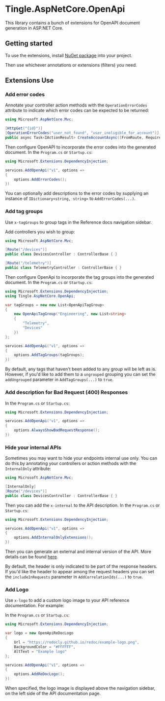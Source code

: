 # Tingle.AspNetCore.OpenApi

This library contains a bunch of extensions for OpenAPI document generation in ASP.NET Core.

## Getting started

To use the extensions, install [NuGet package](https://www.nuget.org/packages/Tingle.AspNetCore.OpenApi/) into your project.

Then use whichever annotations or extensions (filters) you need.

## Extensions Use

### Add error codes

Annotate your controller action methods with the `OperationErrorCodes` attribute to indicate which error codes can be expected to be returned:

```cs
using Microsoft.AspNetCore.Mvc;

[HttpGet("{id}")]
[OperationErrorCodes("user_not_found", "user_ineligible_for_account")]
public async Task<IActionResult> CreateAccountAsync([FromRoute, Required] string id){ }
```

Then configure OpenAPI to incorporate the error codes into the generated document. In the `Program.cs` or `Startup.cs`:

```cs
using Microsoft.Extensions.DependencyInjection;

services.AddOpenApi("v1", options =>
{
    options.AddErrorCodes();
})
```

You can optionally add descriptions to the error codes by supplying an instance of `IDictionary<string, string>` to `AddErrorCodes(...)`.

### Add tag groups

Use `x-tagGroups` to group tags in the Reference docs navigation sidebar.

Add controllers you wish to group:

```cs
using Microsoft.AspNetCore.Mvc;

[Route("/devices")]
public class DevicesController : ControllerBase { }

[Route("/telemetry")]
public class TelemetryController : ControllerBase { }
```

Then configure OpenApi to incorporate the tag groups into the generated document. In the `Program.cs` or `Startup.cs`:

```cs
using Microsoft.Extensions.DependencyInjection;
using Tingle.AspNetCore.OpenApi;

var tagGroups = new new List<OpenApiTagGroup>
{
    new OpenApiTagGroup("Engineering", new List<string>
    {
        "Telemetry",
        "Devices"
    })
};

services.AddOpenApi("v1", options =>
{
    options.AddTagGroups(tagGroups);
})
```

By default, any tags that haven't been added to any group will be left as is. However, if you'd like to add them to a `ungrouped` grouping you can set the `addUngrouped` parameter in `AddTagGroups(...)` to `true`.

### Add description for Bad Request (400) Responses

In the `Program.cs` or `Startup.cs`:

```cs
using Microsoft.Extensions.DependencyInjection;

services.AddOpenApi("v1", options =>
{
    options.AlwaysShowBadRequestResponse();
})
```

### Hide your internal APIs

Sometimes you may want to hide your endpoints internal use only. You can do this by annotating your controllers or action methods with the `InternalOnly` attribute:

```cs
using Microsoft.AspNetCore.Mvc;

[InternalOnly]
[Route("/devices")]
public class DevicesController : ControllerBase { }
```

Then you can add the `x-internal` to the API description. In the `Program.cs` or `Startup.cs`:

```cs
using Microsoft.Extensions.DependencyInjection;

services.AddOpenApi("v1", options =>
{
    options.AddInternalOnlyExtensions();
})
```

Then you can generate an external and internal version of the API. More details can be found [here](https://redocly.com/docs/cli/guides/hide-apis/#step-3-output-internal-and-external-apis).

By default, the header is only indicated to be part of the response headers. If you'd like the header to appear among the request headers you can set the `includeInRequests` parameter in `AddCorrelationIds(...)` to `true`.

### Add Logo

Use `x-logo` to add a custom logo image to your API reference documentation. For example:

In the `Program.cs` or `Startup.cs`:

```cs
using Microsoft.Extensions.DependencyInjection;

var logo = new OpenApiReDocLogo
{
    Url = "https://redocly.github.io/redoc/example-logo.png",
    BackgroundColor = "#FFFFFF",
    AltText = "Example logo"
};

services.AddOpenApi("v1", options =>
{
    options.AddReDocLogo();
})
```

When specified, the logo image is displayed above the navigation sidebar, on the left side of the API documentation page.
